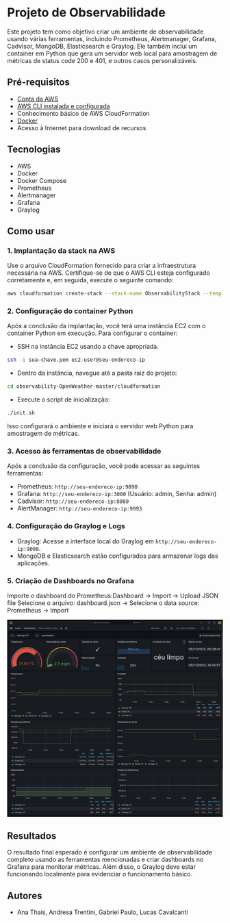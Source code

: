# Projeto de Observabilidade

Este projeto tem como objetivo criar um ambiente de observabilidade usando várias ferramentas, incluindo Prometheus, Alertmanager, Grafana, Cadvisor, MongoDB, Elasticsearch e Graylog. Ele também inclui um container em Python que gera um servidor web local para amostragem de métricas de status code 200 e 401, e outros casos personalizáveis.

## Pré-requisitos

- [Conta da AWS](https://aws.amazon.com/)
- [AWS CLI instalada e configurada](https://docs.aws.amazon.com/cli/latest/userguide/cli-configure-files.html)
- Conhecimento básico de AWS CloudFormation
- [Docker](https://docs.docker.com/get-docker/)
- Acesso à Internet para download de recursos

## Tecnologias

- AWS
- Docker
- Docker Compose
- Prometheus
- Alertmanager
- Grafana
- Graylog


## Como usar

### 1. Implantação da stack na AWS

Use o arquivo CloudFormation fornecido para criar a infraestrutura necessária na AWS. Certifique-se de que o AWS CLI esteja configurado corretamente e, em seguida, execute o seguinte comando:

```bash
aws cloudformation create-stack --stack-name ObservabilityStack --template-body file://observability-stack.yaml
```

### 2. Configuração do container Python

Após a conclusão da implantação, você terá uma instância EC2 com o container Python em execução. Para configurar o container:

- SSH na instância EC2 usando a chave apropriada.

```bash
ssh -i sua-chave.pem ec2-user@seu-endereco-ip
```

- Dentro da instância, navegue até a pasta raiz do projeto:

```bash
cd observability-OpenWeather-master/cloudformation
```

- Execute o script de inicialização:

```bash
./init.sh
```

Isso configurará o ambiente e iniciará o servidor web Python para amostragem de métricas.

### 3. Acesso às ferramentas de observabilidade

Após a conclusão da configuração, você pode acessar as seguintes ferramentas:

- Prometheus: `http://seu-endereco-ip:9090`
- Grafana: `http://seu-endereco-ip:3000` (Usuário: admin, Senha: admin)
- Cadvisor: `http://seu-endereco-ip:8080`
- AlertManager: `http://seu-endereco-ip:9093`

### 4. Configuração do Graylog e Logs

- Graylog: Acesse a interface local do Graylog em `http://seu-endereco-ip:9000`.
- MongoDB e Elasticsearch estão configurados para armazenar logs das aplicações.

### 5. Criação de Dashboards no Grafana

Importe o dashboard do Prometheus:Dashboard -> Import -> Upload JSON file
Selecione o arquivo: dashboard.json -> Selecione o data source: Prometheus -> Import 

![Logo do Meu Projeto](image\screencapture-34-232-72-239-3000-d-a2ac5d88-47c5-48f2-a13d-a944c7f4e32e-open-weather-copy-2023-11-05-18_07_06.png)



## Resultados

O resultado final esperado é configurar um ambiente de observabilidade completo usando as ferramentas mencionadas e criar dashboards no Grafana para monitorar métricas. Além disso, o Graylog deve estar funcionando localmente para evidenciar o funcionamento básico.

## Autores

- Ana Thais, Andresa Trentini, Gabriel Paulo, Lucas Cavalcanti




